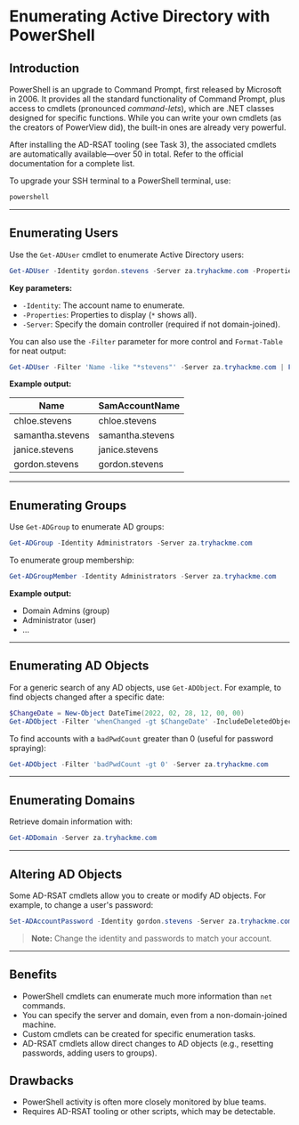 # Enumerating Active Directory with PowerShell

## Introduction

PowerShell is an upgrade to Command Prompt, first released by Microsoft in 2006. It provides all the standard functionality of Command Prompt, plus access to cmdlets (pronounced *command-lets*), which are .NET classes designed for specific functions. While you can write your own cmdlets (as the creators of PowerView did), the built-in ones are already very powerful.

After installing the AD-RSAT tooling (see Task 3), the associated cmdlets are automatically available—over 50 in total. Refer to the official documentation for a complete list.

To upgrade your SSH terminal to a PowerShell terminal, use:

```sh
powershell
```

---

## Enumerating Users

Use the `Get-ADUser` cmdlet to enumerate Active Directory users:

```powershell
Get-ADUser -Identity gordon.stevens -Server za.tryhackme.com -Properties *
```

**Key parameters:**

- `-Identity`: The account name to enumerate.
- `-Properties`: Properties to display (`*` shows all).
- `-Server`: Specify the domain controller (required if not domain-joined).

You can also use the `-Filter` parameter for more control and `Format-Table` for neat output:

```powershell
Get-ADUser -Filter 'Name -like "*stevens"' -Server za.tryhackme.com | Format-Table Name,SamAccountName -AutoSize
```

**Example output:**

| Name             | SamAccountName    |
|------------------|------------------|
| chloe.stevens    | chloe.stevens    |
| samantha.stevens | samantha.stevens |
| janice.stevens   | janice.stevens   |
| gordon.stevens   | gordon.stevens   |

---

## Enumerating Groups

Use `Get-ADGroup` to enumerate AD groups:

```powershell
Get-ADGroup -Identity Administrators -Server za.tryhackme.com
```

To enumerate group membership:

```powershell
Get-ADGroupMember -Identity Administrators -Server za.tryhackme.com
```

**Example output:**

- Domain Admins (group)
- Administrator (user)
- ...

---

## Enumerating AD Objects

For a generic search of any AD objects, use `Get-ADObject`. For example, to find objects changed after a specific date:

```powershell
$ChangeDate = New-Object DateTime(2022, 02, 28, 12, 00, 00)
Get-ADObject -Filter 'whenChanged -gt $ChangeDate' -IncludeDeletedObjects -Server za.tryhackme.com
```

To find accounts with a `badPwdCount` greater than 0 (useful for password spraying):

```powershell
Get-ADObject -Filter 'badPwdCount -gt 0' -Server za.tryhackme.com
```

---

## Enumerating Domains

Retrieve domain information with:

```powershell
Get-ADDomain -Server za.tryhackme.com
```

---

## Altering AD Objects

Some AD-RSAT cmdlets allow you to create or modify AD objects. For example, to change a user's password:

```powershell
Set-ADAccountPassword -Identity gordon.stevens -Server za.tryhackme.com -OldPassword (ConvertTo-SecureString -AsPlainText "old" -Force) -NewPassword (ConvertTo-SecureString -AsPlainText "new" -Force)
```

> **Note:** Change the identity and passwords to match your account.

---

## Benefits

- PowerShell cmdlets can enumerate much more information than `net` commands.
- You can specify the server and domain, even from a non-domain-joined machine.
- Custom cmdlets can be created for specific enumeration tasks.
- AD-RSAT cmdlets allow direct changes to AD objects (e.g., resetting passwords, adding users to groups).

## Drawbacks

- PowerShell activity is often more closely monitored by blue teams.
- Requires AD-RSAT tooling or other scripts, which may be detectable.

